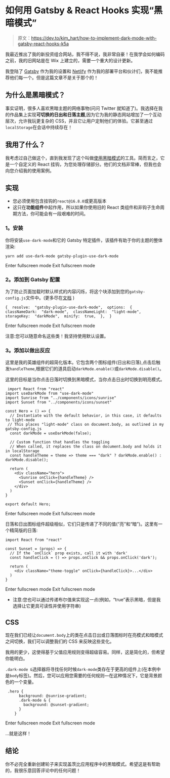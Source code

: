 # 如何用 Gatsby & React Hooks 实现“黑暗模式”

> 原文：<https://dev.to/kim_hart/how-to-implement-dark-mode-with-gatsby-react-hooks-k5a>

我最近推出了我的新投资组合网站，我不得不说，我非常自豪！在我学会如何编码之前，我的旧网站是在 Wix 上建立的，需要一个重大的设计更新。

我登陆了 [Gatsby](https://www.gatsbyjs.org/) 作为我的设置和 [Netlify](https://www.netlify.com/) 作为我的部署平台和伙计们，我不能推荐他们每一个。但是这篇文章不是关于那个的！

## 为什么是黑暗模式？

事实证明，很多人喜欢黑暗主题的网络事物(问问 Twitter 就知道了)。我选择在我的作品集上实现**可切换的日出和日落主题**,因为它为我的静态网站增加了一个互动层次，允许我玩更复杂的 CSS，并且它让用户定制他们的体验。它甚至通过`localStorage`在会话中持续存在！

## 我用了什么？

我考虑过自己做这个，直到我发现了这个叫做[使用黑暗模式](https://github.com/donavon/use-dark-mode)的工具。简而言之，它是一个自定义的 React 挂钩，为您处理存储部分。他们的文档非常棒，但我也会向您介绍我的使用案例。

## 实现

*   您必须使用包含挂钩的`react@16.8.0`或更高版本
*   这只在**功能组件**中起作用，所以如果你使用旧的 React 类组件和非钩子生命周期方法，你可能会有一段艰难的时间。

### 1。安装

你将安装`use-dark-mode`和它的 Gatsby 特定插件，该插件有助于你的主题的整体渲染:

```
yarn add use-dark-mode gatsby-plugin-use-dark-mode 
```

Enter fullscreen mode Exit fullscreen mode

### 2。添加到 Gatsby 配置

为了防止页面加载时默认样式的内容闪烁，将这个块添加到您的`gatsby-config.js`文件中。(更多尽在[文档](https://www.gatsbyjs.org/packages/gatsby-plugin-use-dark-mode/) )

```
{  resolve:  "gatsby-plugin-use-dark-mode",  options:  {  classNameDark:  "dark-mode",  classNameLight:  "light-mode",  storageKey:  "darkMode",  minify:  true,  },  } 
```

Enter fullscreen mode Exit fullscreen mode

注意:您可以随意命名这些类！我坚持使用默认设置。

### 3。添加以做出反应

这里是我的英雄组件的超简化版本。它包含两个图标组件(日出和日落),点击后触发`handleTheme`,根据它们的道具启动`darkMode.enable()`或`darkMode.disable()`。

这里的目标是当你点击日落时切换到黑暗模式，当你点击日出时切换到明亮模式。

```
 import React from "react"
import useDarkMode from "use-dark-mode"
import Sunrise from "../components/icons/sunrise"
import Sunset from "../components/icons/sunset"

const Hero = () => {
  // Instantiate with the default behavior, in this case, it defaults to light-mode
 // This places "light-mode" class on document.body, as outlined in my gatsby-config.js
  const darkMode = useDarkMode(false);

  // Custom function that handles the toggling
  // When called, it replaces the class on document.body and holds it in localStorage
  const handleTheme = theme => theme === "dark" ? darkMode.enable() : darkMode.disable();

  return (
    <div className="hero">
      <Sunrise onClick={handleTheme} />
      <Sunset onClick={handleTheme} />
    </div>
  )
}

export default Hero; 
```

Enter fullscreen mode Exit fullscreen mode

日落和日出图标组件超级相似，它们只是传递了不同的值(“亮”和“暗”)。这里有一个精简版的日落:

```
import React from "react"

const Sunset = (props) => {
  // If the `onClick` prop exists, call it with 'dark'
  const handleClick = () => props.onClick && props.onClick('dark');

  return (
    <div className="theme-toggle" onClick={handleClick}>...</div>
  )
} 
```

Enter fullscreen mode Exit fullscreen mode

*   注意:您也可以通过传递布尔值来实现这一点(例如，“true”表示黑暗，但是我选择让它更具可读性并使用字符串)

## CSS

现在我们已经让`document.body`上的类在点击日出或日落图标时在亮模式和暗模式之间切换，我们可以调整我们的 CSS 来反映这些变化。

我用的更少，这使得基于父值应用规则变得超级容易。同样，这是简化的，但希望你能明白。

`.dark-mode &`选择器将寻找任何时候`dark-mode`类存在于更高的组件上(在本例中是`body`标签)。然后，您可以应用您需要的任何规则—在这种情况下，它是背景颜色的一个变量。

```
 .hero {
      background: @sunrise-gradient;
      .dark-mode & {
        background: @sunset-gradient;
      }
    } 
```

Enter fullscreen mode Exit fullscreen mode

...就是这样！

## 结论

你不必完全重新创建轮子来实现盖茨比应用程序中的黑暗模式。希望这是有帮助的，我很乐意回答评论中的任何问题！
